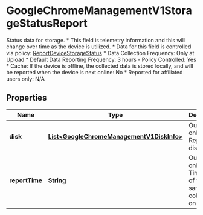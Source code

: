 

# GoogleChromeManagementV1StorageStatusReport

Status data for storage. * This field is telemetry information and this will change over time as the device is utilized. * Data for this field is controlled via policy: [ReportDeviceStorageStatus](https://chromeenterprise.google/policies/#ReportDeviceStorageStatus) * Data Collection Frequency: Only at Upload * Default Data Reporting Frequency: 3 hours - Policy Controlled: Yes * Cache: If the device is offline, the collected data is stored locally, and will be reported when the device is next online: No * Reported for affiliated users only: N/A

## Properties

| Name | Type | Description | Notes |
|------------ | ------------- | ------------- | -------------|
|**disk** | [**List&lt;GoogleChromeManagementV1DiskInfo&gt;**](GoogleChromeManagementV1DiskInfo.md) | Output only. Reports on disk. |  [optional] [readonly] |
|**reportTime** | **String** | Output only. Timestamp of when the sample was collected on device |  [optional] [readonly] |



